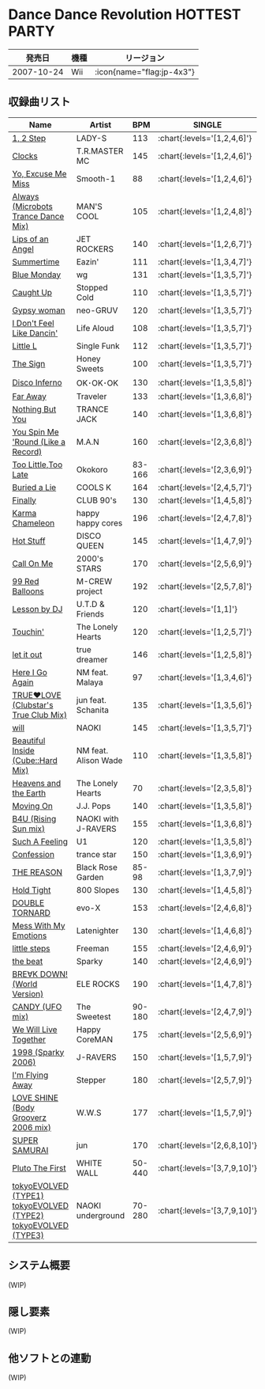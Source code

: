 # Dance Dance Revolution HOTTEST PARTY

|発売日|機種|リージョン|
|------|----|---------|
|2007-10-24|Wii| :icon{name="flag:jp-4x3"} |

## 収録曲リスト

|Name|Artist|BPM|SINGLE|
|----|------|---|------|
|[1, 2 Step](/wii-us/hottest/1-2-step)|LADY-S|113| :chart{:levels='[1,2,4,6]'} |
|[Clocks](/wii-us/hottest/clocks)|T.R.MASTER MC|145| :chart{:levels='[1,2,4,6]'} |
|[Yo, Excuse Me Miss](/wii-us/hottest/yo-excuse-me-miss)|Smooth-1|88| :chart{:levels='[1,2,4,6]'} |
|[Always (Microbots Trance Dance Mix)](/wii-us/hottest/always)|MAN'S COOL|105| :chart{:levels='[1,2,4,8]'} |
|[Lips of an Angel](/wii-us/hottest/lips-of-an-angel)|JET ROCKERS|140| :chart{:levels='[1,2,6,7]'} |
|[Summertime](/wii-us/hottest/summertime)|Eazin'|111| :chart{:levels='[1,3,4,7]'} |
|[Blue Monday](/wii-us/hottest/blue-monday)|wg|131| :chart{:levels='[1,3,5,7]'} |
|[Caught Up](/wii-us/hottest/caught-up)|Stopped Cold|110| :chart{:levels='[1,3,5,7]'} |
|[Gypsy woman](/wii-us/hottest/gypsy-woman)|neo-GRUV|120| :chart{:levels='[1,3,5,7]'} |
|[I Don't Feel Like Dancin'](/wii-us/hottest/i-dont-feel-like-dancin)|Life Aloud|108| :chart{:levels='[1,3,5,7]'} |
|[Little L](/wii-us/hottest/little-l)|Single Funk|112| :chart{:levels='[1,3,5,7]'} |
|[The Sign](/wii-us/hottest/the-sign)|Honey Sweets|100| :chart{:levels='[1,3,5,7]'} |
|[Disco Inferno](/wii-us/hottest/disco-inferno)|OK･OK･OK|130| :chart{:levels='[1,3,5,8]'} |
|[Far Away](/wii-us/hottest/far-away)|Traveler|133| :chart{:levels='[1,3,6,8]'} |
|[Nothing But You](/wii-us/hottest/nothing-but-you)|TRANCE JACK|140| :chart{:levels='[1,3,6,8]'} |
|[You Spin Me 'Round (Like a Record)](/wii-us/hottest/you-spin-me-round)|M.A.N|160| :chart{:levels='[2,3,6,8]'} |
|[Too Little,Too Late](/wii-us/hottest/too-little-too-late)|Okokoro|83-166| :chart{:levels='[2,3,6,9]'} |
|[Buried a Lie](/wii-us/hottest/buried-a-lie)|COOLS K|164| :chart{:levels='[2,4,5,7]'} |
|[Finally](/wii-us/hottest/finally)|CLUB 90's|130| :chart{:levels='[1,4,5,8]'} |
|[Karma Chameleon](/wii-us/hottest/karma-chameleon)|happy happy cores|196| :chart{:levels='[2,4,7,8]'} |
|[Hot Stuff](/wii-us/hottest/hot-stuff)|DISCO QUEEN|145| :chart{:levels='[1,4,7,9]'} |
|[Call On Me](/wii-us/hottest/call-on-me)|2000's STARS|170| :chart{:levels='[2,5,6,9]'} |
|[99 Red Balloons](/wii-us/hottest/99-red-balloons)|M-CREW project|192| :chart{:levels='[2,5,7,8]'} |
|[Lesson by DJ](/wii-us/hottest/lesson-by-dj)|U.T.D & Friends|120| :chart{:levels='[1,1]'} |
|[Touchin'](/wii-us/hottest/touchin)|The Lonely Hearts|120| :chart{:levels='[1,2,5,7]'} |
|[let it out](/wii-us/hottest/let-it-out)|true dreamer|146| :chart{:levels='[1,2,5,8]'} |
|[Here I Go Again](/wii-us/hottest/here-i-go-again)|NM feat. Malaya|97| :chart{:levels='[1,3,4,6]'} |
|[TRUE♥LOVE (Clubstar's True Club Mix)](/wii-jp/hottest/true-love-clubstars)|jun feat. Schanita|135| :chart{:levels='[1,3,5,6]'} |
|[will](/wii-us/hottest/will)|NAOKI|145| :chart{:levels='[1,3,5,7]'} |
|[Beautiful Inside (Cube::Hard Mix)](/wii-us/hottest/beautiful-inside)|NM feat. Alison Wade|110| :chart{:levels='[1,3,5,8]'} |
|[Heavens and the Earth](/wii-us/hottest/heavens-and-the-earth)|The Lonely Hearts|70| :chart{:levels='[2,3,5,8]'} |
|[Moving On](/wii-us/hottest/moving-on)|J.J. Pops|140| :chart{:levels='[1,3,5,8]'} |
|[B4U (Rising Sun mix)](/wii-jp/hottest/b4u-rising-sun)|NAOKI with J-RAVERS|155| :chart{:levels='[1,3,6,8]'} |
|[Such A Feeling](/wii-us/hottest/such-a-feeling)|U1|120| :chart{:levels='[1,3,5,8]'} |
|[Confession](/wii-us/hottest/confession)|trance star|150| :chart{:levels='[1,3,6,9]'} |
|[THE REASON](/wii-us/hottest/the-reason)|Black Rose Garden|85-98| :chart{:levels='[1,3,7,9]'} |
|[Hold Tight](/wii-us/hottest/hold-tight)|800 Slopes|130| :chart{:levels='[1,4,5,8]'} |
|[DOUBLE TORNARD](/wii-jp/hottest/double-tornard)|evo-X|153| :chart{:levels='[2,4,6,8]'} |
|[Mess With My Emotions](/wii-us/hottest/mess-with-my-emotions)|Latenighter|130| :chart{:levels='[1,4,6,8]'} |
|[little steps](/wii-us/hottest/little-steps)|Freeman|155| :chart{:levels='[2,4,6,9]'} |
|[the beat](/wii-us/hottest/the-beat)|Sparky|140| :chart{:levels='[2,4,6,9]'} |
|[BRE∀K DOWN! (World Version)](/wii-us/hottest/break-down-world)|ELE ROCKS|190| :chart{:levels='[1,4,7,8]'} |
|[CANDY (UFO mix)](/wii-us/hottest/candy-ufo)|The Sweetest|90-180| :chart{:levels='[2,4,7,9]'} |
|[We Will Live Together](/wii-us/hottest/we-will-live-together)|Happy CoreMAN|175| :chart{:levels='[2,5,6,9]'} |
|[1998 (Sparky 2006)](/wii-us/hottest/1998-sparky)|J-RAVERS|150| :chart{:levels='[1,5,7,9]'} |
|[I'm Flying Away](/wii-us/hottest/im-flying-away)|Stepper|180| :chart{:levels='[2,5,7,9]'} |
|[LOVE SHINE (Body Grooverz 2006 mix)](/wii-us/hottest/love-shine-body-grooverz)|W.W.S|177| :chart{:levels='[1,5,7,9]'} |
|[SUPER SAMURAI](/wii-us/hottest/super-samurai)|jun|170| :chart{:levels='[2,6,8,10]'} |
|[Pluto The First](/wii-jp/hottest/pluto-the-first)|WHITE WALL|50-440| :chart{:levels='[3,7,9,10]'} |
|[tokyoEVOLVED (TYPE1)](/wii-us/hottest/tokyoevolved-type1)<br/>[tokyoEVOLVED (TYPE2)](/wii-us/hottest/tokyoevolved-type2)<br/>[tokyoEVOLVED (TYPE3)](/wii-us/hottest/tokyoevolved-type3)|NAOKI underground|70-280| :chart{:levels='[3,7,9,10]'} |

## システム概要

(WIP)

## 隠し要素

(WIP)

## 他ソフトとの連動

(WIP)
